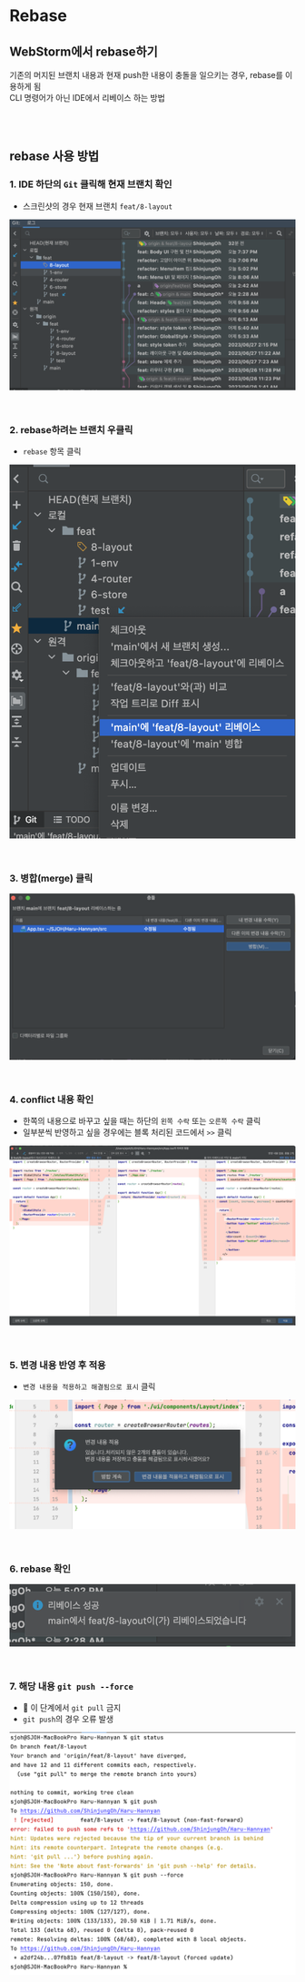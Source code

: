 # Rebase

## WebStorm에서 rebase하기

기존의 머지된 브랜치 내용과 현재 push한 내용이 충돌을 일으키는 경우, rebase를 이용하게 됨  
CLI 명령어가 아닌 IDE에서 리베이스 하는 방법 

<br><br>

## rebase 사용 방법

### 1. IDE 하단의 `Git` 클릭해 현재 브랜치 확인

* 스크린샷의 경우 현재 브랜치 `feat/8-layout`

![](../Images/webstorm_rebase1.png)

<br>

### 2. rebase하려는 브랜치 우클릭

* `rebase` 항목 클릭

![](../Images/webstorm_rebase2.png)

<br>

### 3. 병합(merge) 클릭 

![](../Images/webstorm_rebase3.png)

<br>

### 4. conflict 내용 확인 

* 한쪽의 내용으로 바꾸고 싶을 때는 하단의 `왼쪽 수락` 또는 `오른쪽 수락` 클릭
* 일부분씩 반영하고 싶을 경우에는 블록 처리된 코드에서 `>>` 클릭

![](../Images/webstorm_rebase4.png)

<br>

### 5. 변경 내용 반영 후 적용

* `변경 내용을 적용하고 해결됨으로 표시` 클릭

![](../Images/webstorm_rebase5.png)

<br>

### 6. rebase 확인 

![](../Images/webstorm_rebase6.png)

<br>

### 7. 해당 내용 `git push --force`

* 🚨 이 단계에서 `git pull` 금지
* `git push`의 경우 오류 발생

![](../Images/webstorm_rebase7.png)
